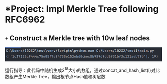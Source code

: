 # *Project: Impl Merkle Tree following RFC6962 
## • Construct a Merkle tree with 10w leaf nodes 
![image](https://github.com/Chocker926/Security_in_action/blob/master/Merkle%20Tree/Merkle.png) 

运行指导：此代码中随机生成$2^18$大小的数组，通过concat_and_hash_list(l)对此数组产生Merkle Tree，输出根节点Hash值和树层数

